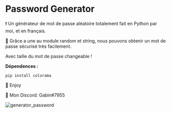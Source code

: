 # Password Generator
❗ Un générateur de mot de passe aléatoire totalement fait en Python par moi, et en français.

🔮 Grâce a une au module random et string, nous pouvons obtenir un mot de passe sécurisé très facilement.

Avec taille du mot de passe changeable !

__Dépendences :__

```pip install colorama```

💖 Enjoy

🎫 Mon Discord: Gabin#7955

![generator_password](https://user-images.githubusercontent.com/79531012/120899637-04bb1a00-c631-11eb-8e69-e4dd5b80ff74.png)
